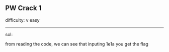 ## PW Crack 1

difficulty: v easy

---

sol:

from reading the code, we can see that inputing 1e1a you get the flag


